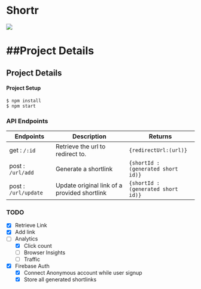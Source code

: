 # Shortr

![](https://shortr.dsen.tech/img/logo.afafeb6b.svg)

# ##Project Details

## Project Details

#### Project Setup
```
$ npm install
$ npm start 
```
### API Endpoints

| Endpoints            | Description                                  | Returns                            |
| -------------------- | -------------------------------------------- | ---------------------------------- |
| get : `/:id`         | Retrieve the url to redirect to.             | `{redirectUrl:(url)}`              |
| post : `/url/add`    | Generate a shortlink                         | `{shortId : (generated short id)}` |
| post : `/url/update` | Update original link of a provided shortlink | `{shortId : (generated short id)}` |

### TODO

- [x] Retrieve Link
- [x] Add link
- [ ] Analytics
  - [x] Click count
  - [ ] Browser Insights
  - [ ] Traffic
- [x] Firebase Auth
  - [x] Connect Anonymous account while user signup
  - [x] Store all generated shortlinks
